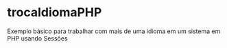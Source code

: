 # trocaIdiomaPHP
Exemplo básico para trabalhar com mais de uma idioma em um sistema em PHP usando Sessões
